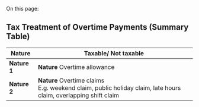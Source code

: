 On this page:

## Tax Treatment of Overtime Payments (Summary Table)

| Nature | Taxable/ Not taxable |
| --- | --- |
| **Nature** **1** | **Nature** Overtime allowance | **Taxable/ Not taxable** Taxable |
| **Nature** **2** | **Nature** Overtime claims<br>E.g. weekend claim, public holiday claim, late hours claim, overlapping shift claim | **Taxable/ Not taxable** Taxable |